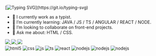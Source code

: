 <!-- Typing letter -->
[![Typing SVG](https://readme-typing-svg.demolab.com?font=Fira+Code&size=18&pause=1000&color=04F7C4&width=768&lines=Hello+world!;My+name+is+Luiz+and+i'm+35+yo.;Actualy+i'm+in+carrer+transition+to+Front-end+developer.)](https://git.io/typing-svg)

<!-- GitHub Stats
[![Luiz Carmo's GitHub stats](https://github-readme-stats.vercel.app/api?username=luizcarmoo&show_icons=true&theme=dark)](https://github.com/luizcarmoo/github-readme-stats)
    <a href="https://github.com/luizcarmoo/github-readme-stats">
      <img src="https://github-readme-stats.vercel.app/api/top-langs/?username=luizcarmoo&langs_count=8&theme=dark" alt="Top Langs" width="285px"/>
    </a>
-->


- 🔭 I currently work as a typist.
- 🌱 I’m currently learning: JAVA / JS / TS / ANGULAR / REACT / NODE.
- 👯 I’m looking to collaborate on front-end projects.
- 💬 Ask me about: HTML / CSS.


<!-- Social buttons -->
<a href="https://linkedin.com/in/luizcarmo">
  <img src="https://img.shields.io/badge/LinkedIn-0077B5?style=for-the-badge&logo=linkedin&logoColor=white">
</a>
<a href="mailto:luiz.pcarmo@gmail.com">
  <img src="https://img.shields.io/badge/Gmail-D14836?style=for-the-badge&logo=gmail&logoColor=white"/>
</a>
<a href="https://instagram.com/luizcarmoo">
  <img src="https://img.shields.io/badge/Instagram-E4405F?style=for-the-badge&logo=instagram&logoColor=white">
</a>

<!-- Skill badge -->
<div style="display: inline_block">
  <img align="center" alt="html5" src="https://img.shields.io/badge/HTML5-E34F26?style=for-the-badge&logo=html5&logoColor=white" />
  <img align="center" alt="css" src="https://img.shields.io/badge/CSS3-1572B6?style=for-the-badge&logo=css3&logoColor=white" />
  <img align="center" alt="js" src="https://img.shields.io/badge/JavaScript-F7DF1E?style=for-the-badge&logo=javascript&logoColor=black" />
  <img align="center" alt="ts" src="https://img.shields.io/badge/TypeScript-007ACC?style=for-the-badge&logo=typescript&logoColor=white" />
  <img align="center" alt="react" src="https://img.shields.io/badge/React-20232A?style=for-the-badge&logo=react&logoColor=61DAFB" />
  <img align="center" alt="nodejs" src="https://img.shields.io/badge/Node.js-43853D?style=for-the-badge&logo=node.js&logoColor=white" />  
  <img align="center" alt="nodejs" src="https://res.cloudinary.com/practicaldev/image/fetch/s--j7m3BVuu--/c_limit%2Cf_auto%2Cfl_progressive%2Cq_auto%2Cw_880/https://img.shields.io/badge/Angular-DD0031%3Flogo%3Dangular%26logoColor%3Dwhite%26style%3Dfor-the-badge">
  <img align="center" alt="nodejs" src="https://res.cloudinary.com/practicaldev/image/fetch/s--o0thHcDc--/c_limit%2Cf_auto%2Cfl_progressive%2Cq_auto%2Cw_880/https://img.shields.io/badge/Sass-CC6699%3Flogo%3Dsass%26logoColor%3Dwhite%26style%3Dfor-the-badge"/>
</div><br/>
